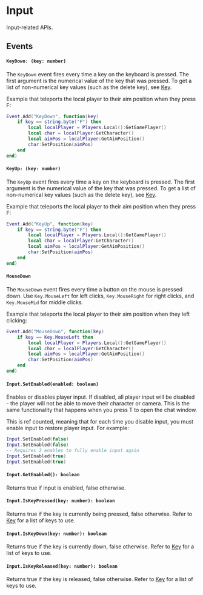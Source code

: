 # Input

Input-related APIs.

## Events

#### `KeyDown: (key: number)`

The `KeyDown` event fires every time a key on the keyboard is pressed. The first argument is the numerical value of the key that was pressed. To get a list of non-numerical key values (such as the delete key), see [Key](/client-api/key).

Example that teleports the local player to their aim position when they press F:

```lua
Event.Add("KeyDown", function(key)
    if key == string.byte("F") then
        local localPlayer = Players.Local():GetGamePlayer()
        local char = localPlayer:GetCharacter()
        local aimPos = localPlayer:GetAimPosition()
        char:SetPosition(aimPos)
    end
end)
```

#### `KeyUp: (key: number)`

The `KeyUp` event fires every time a key on the keyboard is pressed. The first argument is the numerical value of the key that was pressed. To get a list of non-numerical key values (such as the delete key), see [Key](/client-api/key).

Example that teleports the local player to their aim position when they press F:

```lua
Event.Add("KeyUp", function(key)
    if key == string.byte("F") then
        local localPlayer = Players.Local():GetGamePlayer()
        local char = localPlayer:GetCharacter()
        local aimPos = localPlayer:GetAimPosition()
        char:SetPosition(aimPos)
    end
end)
```

#### `MouseDown`

The `MouseDown` event fires every time a button on the mouse is pressed down. Use `Key.MouseLeft` for left clicks, `Key.MouseRight` for right clicks, and `Key.MouseMid` for middle clicks.

Example that teleports the local player to their aim position when they left clicking:

```lua
Event.Add("MouseDown", function(key)
    if key == Key.MouseLeft then
        local localPlayer = Players.Local():GetGamePlayer()
        local char = localPlayer:GetCharacter()
        local aimPos = localPlayer:GetAimPosition()
        char:SetPosition(aimPos)
    end
end)
```

#### `Input.SetEnabled(enabled: boolean)`

Enables or disables player input. If disabled, all player input will be disabled - the player will not be able to move their character or camera. This is the same functionality that happens when you press T to open the chat window.

This is ref counted, meaning that for each time you disable input, you must enable input to restore player input. For example:

```lua
Input.SetEnabled(false)
Input.SetEnabled(false)
-- Requires 2 enables to fully enable input again
Input.SetEnabled(true)
Input.SetEnabled(true)
```

#### `Input.GetEnabled(): boolean`

Returns true if input is enabled, false otherwise.


#### `Input.IsKeyPressed(key: number): boolean`

Returns true if the key is currently being pressed, false otherwise. Refer to [Key](/client-api/key) for a list of keys to use.


#### `Input.IsKeyDown(key: number): boolean`

Returns true if the key is currently down, false otherwise. Refer to [Key](/client-api/key) for a list of keys to use.


#### `Input.IsKeyReleased(key: number): boolean`

Returns true if the key is released, false otherwise. Refer to [Key](/client-api/key) for a list of keys to use.

